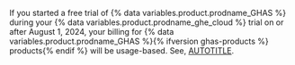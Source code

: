 If you started a free trial of {% data variables.product.prodname_GHAS %} during your {% data variables.product.prodname_ghe_cloud %} trial on or after August 1, 2024, your billing for {% data variables.product.prodname_GHAS %}{% ifversion ghas-products %} products{% endif %} will be usage-based. See, [AUTOTITLE](/billing/managing-billing-for-your-products/managing-billing-for-github-advanced-security/about-billing-for-github-advanced-security#metered-billing-for-github-advanced-security).
